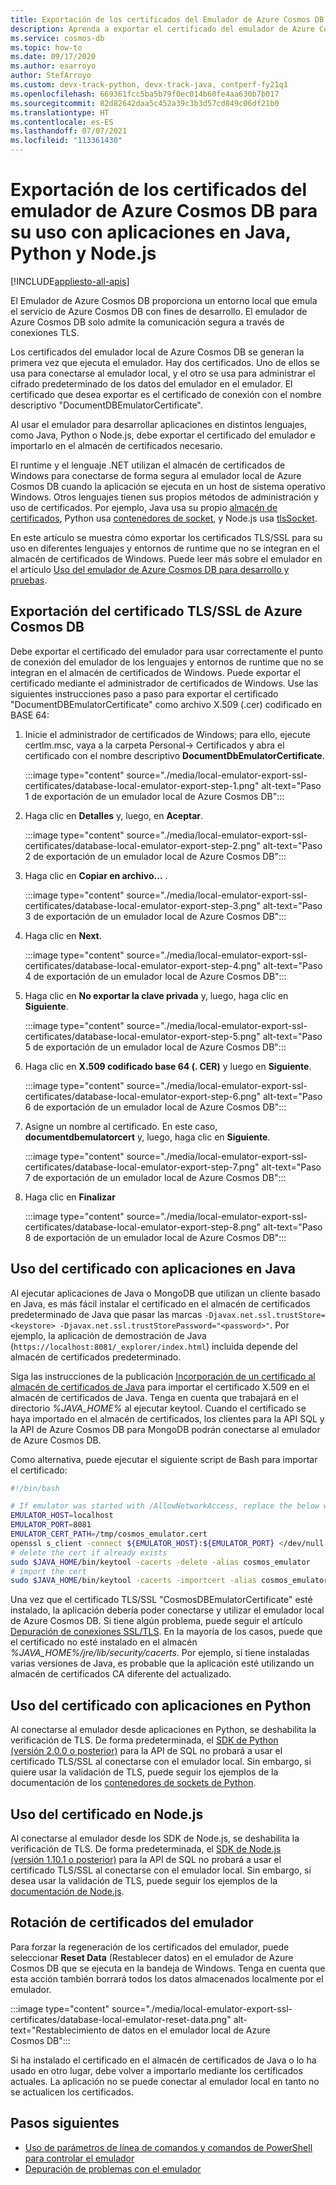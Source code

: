 ```yaml
---
title: Exportación de los certificados del Emulador de Azure Cosmos DB
description: Aprenda a exportar el certificado del emulador de Azure Cosmos DB para usarlo con aplicaciones de Java, Python y Node.js. Los certificados se deben exportar y usar para los lenguajes y entornos de runtime que no usan el almacén de certificados de Windows.
ms.service: cosmos-db
ms.topic: how-to
ms.date: 09/17/2020
ms.author: esarroyo
author: StefArroyo
ms.custom: devx-track-python, devx-track-java, contperf-fy21q1
ms.openlocfilehash: 669361fcc5ba5b79f0ec014b60fe4aa630b7b017
ms.sourcegitcommit: 82d82642daa5c452a39c3b3d57cd849c06df21b0
ms.translationtype: HT
ms.contentlocale: es-ES
ms.lasthandoff: 07/07/2021
ms.locfileid: "113361430"
---
```

# <a name="export-the-azure-cosmos-db-emulator-certificates-for-use-with-java-python-and-nodejs-apps"></a>Exportación de los certificados del emulador de Azure Cosmos DB para su uso con aplicaciones en Java, Python y Node.js
[!INCLUDE[appliesto-all-apis](includes/appliesto-all-apis.md)]

El Emulador de Azure Cosmos DB proporciona un entorno local que emula el servicio de Azure Cosmos DB con fines de desarrollo. El emulador de Azure Cosmos DB solo admite la comunicación segura a través de conexiones TLS.

Los certificados del emulador local de Azure Cosmos DB se generan la primera vez que ejecuta el emulador. Hay dos certificados. Uno de ellos se usa para conectarse al emulador local, y el otro se usa para administrar el cifrado predeterminado de los datos del emulador en el emulador. El certificado que desea exportar es el certificado de conexión con el nombre descriptivo "DocumentDBEmulatorCertificate".

Al usar el emulador para desarrollar aplicaciones en distintos lenguajes, como Java, Python o Node.js, debe exportar el certificado del emulador e importarlo en el almacén de certificados necesario.

El runtime y el lenguaje .NET utilizan el almacén de certificados de Windows para conectarse de forma segura al emulador local de Azure Cosmos DB cuando la aplicación se ejecuta en un host de sistema operativo Windows. Otros lenguajes tienen sus propios métodos de administración y uso de certificados. Por ejemplo, Java usa su propio [almacén de certificados](https://docs.oracle.com/cd/E19830-01/819-4712/ablqw/index.html), Python usa [contenedores de socket](https://docs.python.org/2/library/ssl.html), y Node.js usa [tlsSocket](https://nodejs.org/api/tls.html#tls_tls_connect_options_callback).

En este artículo se muestra cómo exportar los certificados TLS/SSL para su uso en diferentes lenguajes y entornos de runtime que no se integran en el almacén de certificados de Windows. Puede leer más sobre el emulador en el artículo [Uso del emulador de Azure Cosmos DB para desarrollo y pruebas](./local-emulator.md).

## <a name="export-the-azure-cosmos-db-tlsssl-certificate"></a><a id="export-emulator-certificate"></a>Exportación del certificado TLS/SSL de Azure Cosmos DB

Debe exportar el certificado del emulador para usar correctamente el punto de conexión del emulador de los lenguajes y entornos de runtime que no se integran en el almacén de certificados de Windows. Puede exportar el certificado mediante el administrador de certificados de Windows. Use las siguientes instrucciones paso a paso para exportar el certificado "DocumentDBEmulatorCertificate" como archivo X.509 (.cer) codificado en BASE 64:

1. Inicie el administrador de certificados de Windows; para ello, ejecute certlm.msc, vaya a la carpeta Personal-> Certificados y abra el certificado con el nombre descriptivo **DocumentDbEmulatorCertificate**.

    :::image type="content" source="./media/local-emulator-export-ssl-certificates/database-local-emulator-export-step-1.png" alt-text="Paso 1 de exportación de un emulador local de Azure Cosmos DB":::

1. Haga clic en **Detalles** y, luego, en **Aceptar**.

    :::image type="content" source="./media/local-emulator-export-ssl-certificates/database-local-emulator-export-step-2.png" alt-text="Paso 2 de exportación de un emulador local de Azure Cosmos DB":::

1. Haga clic en **Copiar en archivo...** .

    :::image type="content" source="./media/local-emulator-export-ssl-certificates/database-local-emulator-export-step-3.png" alt-text="Paso 3 de exportación de un emulador local de Azure Cosmos DB":::

1. Haga clic en **Next**.

    :::image type="content" source="./media/local-emulator-export-ssl-certificates/database-local-emulator-export-step-4.png" alt-text="Paso 4 de exportación de un emulador local de Azure Cosmos DB":::

1. Haga clic en **No exportar la clave privada** y, luego, haga clic en **Siguiente**.

    :::image type="content" source="./media/local-emulator-export-ssl-certificates/database-local-emulator-export-step-5.png" alt-text="Paso 5 de exportación de un emulador local de Azure Cosmos DB":::

1. Haga clic en **X.509 codificado base 64 (. CER)** y luego en **Siguiente**.

    :::image type="content" source="./media/local-emulator-export-ssl-certificates/database-local-emulator-export-step-6.png" alt-text="Paso 6 de exportación de un emulador local de Azure Cosmos DB":::

1. Asigne un nombre al certificado. En este caso, **documentdbemulatorcert** y, luego, haga clic en **Siguiente**.

    :::image type="content" source="./media/local-emulator-export-ssl-certificates/database-local-emulator-export-step-7.png" alt-text="Paso 7 de exportación de un emulador local de Azure Cosmos DB":::

1. Haga clic en **Finalizar**

    :::image type="content" source="./media/local-emulator-export-ssl-certificates/database-local-emulator-export-step-8.png" alt-text="Paso 8 de exportación de un emulador local de Azure Cosmos DB":::

## <a name="use-the-certificate-with-java-apps"></a>Uso del certificado con aplicaciones en Java

Al ejecutar aplicaciones de Java o MongoDB que utilizan un cliente basado en Java, es más fácil instalar el certificado en el almacén de certificados predeterminado de Java que pasar las marcas `-Djavax.net.ssl.trustStore=<keystore> -Djavax.net.ssl.trustStorePassword="<password>"`. Por ejemplo, la aplicación de demostración de Java (`https://localhost:8081/_explorer/index.html`) incluida depende del almacén de certificados predeterminado.

Siga las instrucciones de la publicación [Incorporación de un certificado al almacén de certificados de Java](https://docs.oracle.com/cd/E54932_01/doc.705/e54936/cssg_create_ssl_cert.htm) para importar el certificado X.509 en el almacén de certificados de Java. Tenga en cuenta que trabajará en el directorio *%JAVA_HOME%* al ejecutar keytool. Cuando el certificado se haya importado en el almacén de certificados, los clientes para la API SQL y la API de Azure Cosmos DB para MongoDB podrán conectarse al emulador de Azure Cosmos DB.

Como alternativa, puede ejecutar el siguiente script de Bash para importar el certificado:

```bash
#!/bin/bash

# If emulator was started with /AllowNetworkAccess, replace the below with the actual IP address of it:
EMULATOR_HOST=localhost
EMULATOR_PORT=8081
EMULATOR_CERT_PATH=/tmp/cosmos_emulator.cert
openssl s_client -connect ${EMULATOR_HOST}:${EMULATOR_PORT} </dev/null | sed -ne '/-BEGIN CERTIFICATE-/,/-END CERTIFICATE-/p' > $EMULATOR_CERT_PATH
# delete the cert if already exists
sudo $JAVA_HOME/bin/keytool -cacerts -delete -alias cosmos_emulator
# import the cert
sudo $JAVA_HOME/bin/keytool -cacerts -importcert -alias cosmos_emulator -file $EMULATOR_CERT_PATH
```

Una vez que el certificado TLS/SSL "CosmosDBEmulatorCertificate" esté instalado, la aplicación debería poder conectarse y utilizar el emulador local de Azure Cosmos DB. Si tiene algún problema, puede seguir el artículo [Depuración de conexiones SSL/TLS](https://docs.oracle.com/javase/7/docs/technotes/guides/security/jsse/ReadDebug.html). En la mayoría de los casos, puede que el certificado no esté instalado en el almacén *%JAVA_HOME%/jre/lib/security/cacerts*. Por ejemplo, si tiene instaladas varias versiones de Java, es probable que la aplicación esté utilizando un almacén de certificados CA diferente del actualizado.

## <a name="use-the-certificate-with-python-apps"></a>Uso del certificado con aplicaciones en Python

Al conectarse al emulador desde aplicaciones en Python, se deshabilita la verificación de TLS. De forma predeterminada, el [SDK de Python (versión 2.0.0 o posterior)](sql-api-sdk-python.md) para la API de SQL no probará a usar el certificado TLS/SSL al conectarse con el emulador local. Sin embargo, si quiere usar la validación de TLS, puede seguir los ejemplos de la documentación de los [contenedores de sockets de Python](https://docs.python.org/2/library/ssl.html).

## <a name="how-to-use-the-certificate-in-nodejs"></a>Uso del certificado en Node.js

Al conectarse al emulador desde los SDK de Node.js, se deshabilita la verificación de TLS. De forma predeterminada, el [SDK de Node.js (versión 1.10.1 o posterior)](sql-api-sdk-node.md) para la API de SQL no probará a usar el certificado TLS/SSL al conectarse con el emulador local. Sin embargo, si desea usar la validación de TLS, puede seguir los ejemplos de la [documentación de Node.js](https://nodejs.org/api/tls.html#tls_tls_connect_options_callback).

## <a name="rotate-emulator-certificates"></a>Rotación de certificados del emulador

Para forzar la regeneración de los certificados del emulador, puede seleccionar **Reset Data** (Restablecer datos) en el emulador de Azure Cosmos DB que se ejecuta en la bandeja de Windows. Tenga en cuenta que esta acción también borrará todos los datos almacenados localmente por el emulador.

:::image type="content" source="./media/local-emulator-export-ssl-certificates/database-local-emulator-reset-data.png" alt-text="Restablecimiento de datos en el emulador local de Azure Cosmos DB":::

Si ha instalado el certificado en el almacén de certificados de Java o lo ha usado en otro lugar, debe volver a importarlo mediante los certificados actuales. La aplicación no se puede conectar al emulador local en tanto no se actualicen los certificados.

## <a name="next-steps"></a>Pasos siguientes

* [Uso de parámetros de línea de comandos y comandos de PowerShell para controlar el emulador](emulator-command-line-parameters.md)
* [Depuración de problemas con el emulador](troubleshoot-local-emulator.md)
